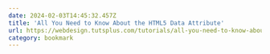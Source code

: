 ```yaml
---
date: 2024-02-03T14:45:32.457Z
title: 'All You Need to Know About the HTML5 Data Attribute'
url: https://webdesign.tutsplus.com/tutorials/all-you-need-to-know-about-the-html5-data-attribute--webdesign-9642
category: bookmark
---
```

